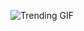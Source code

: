 ![Trending GIF](https://media1.giphy.com/media/v1.Y2lkPThiYjIxNzcyazJwcGpkZmUyOXpneG8xMTc0Nmt0ZW1pa2RwMDM0djNuZGViaWEzbCZlcD12MV9naWZzX3NlYXJjaCZjdD1n/MT5UUV1d4CXE2A37Dg/giphy.gif)
